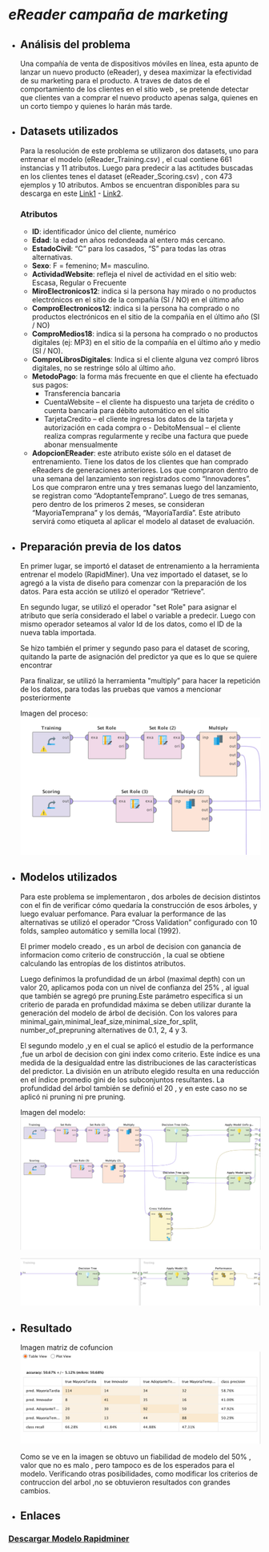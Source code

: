 # _**eReader campaña de marketing**_

- ## Análisis del problema

    Una compañía de venta de dispositivos móviles en línea, esta apunto de lanzar un nuevo producto (eReader), y desea maximizar la efectividad de su marketing para el producto.
    A traves de datos de el comportamiento de los clientes en el sitio web , se pretende detectar que clientes van a comprar el nuevo producto apenas salga, quienes en un corto tiempo y quienes lo harán más tarde.


- ## Datasets utilizados

  Para la resolución de este problema se utilizaron dos datasets, uno para entrenar el modelo (eReader_Training.csv) , el cual contiene 661 instancias y 11 atributos.
  Luego para predecir a las actitudes buscadas en los clientes tenes el dataset (eReader_Scoring.csv) , con 473 ejemplos y 10 atributos. Ambos se encuentran disponibles para su descarga en este [Link1](eReader_Scoring.csv) - [Link2](eReader_Training.csv).

    ### Atributos

    - **ID**:  identificador único del cliente, numérico
    - **Edad**: la edad en años redondeada al entero más cercano.
    - **EstadoCivil**: “C” para los casados, “S” para todas las otras alternativas.
    - **Sexo**: F = femenino; M= masculino.
    - **ActividadWebsite**: refleja el nivel de actividad en el sitio web: Escasa, Regular o Frecuente
    - **MiroElectronicos12**: indica si la persona hay mirado o no productos electrónicos en el sitio de la compañía (SI / NO) en el último año
    - **ComproElectronicos12**: indica si la persona ha comprado o no productos electrónicos en el sitio de la compañía en el último año (SI / NO)
    - **ComproMedios18**: indica si la persona ha comprado o no productos digitales (ej: MP3) en el sitio de la compañía en el último año y medio (SI / NO).
    - **ComproLibrosDigitales**: Indica si el cliente alguna vez compró libros digitales, no se restringe sólo al último año.
    - **MetodoPago**: la forma más frecuente en que el cliente ha efectuado sus pagos:
      - Transferencia bancaria
      - CuentaWebsite – el cliente ha dispuesto una tarjeta de crédito o cuenta bancaria para débito automático en el sitio
      - TarjetaCredito – el cliente ingresa los datos de la tarjeta y autorización en cada compra o - DebitoMensual – el cliente realiza compras regularmente y recibe una factura que puede abonar mensualmente
    - **AdopcionEReader**: este atributo existe sólo en el dataset de entrenamiento. Tiene los datos de los clientes que han comprado eReaders de generaciones anteriores. Los que compraron dentro de una semana del lanzamiento son registrados como “Innovadores”. Los que compraron entre una y tres semanas luego del lanzamiento, se registran como “AdoptanteTemprano”. Luego de tres semanas, pero dentro de los primeros 2 meses, se consideran “MayoriaTemprana” y los demás, “MayoríaTardía”.  Este atributo servirá como etiqueta al aplicar el modelo al dataset de evaluación.

- ## Preparación previa de los datos

  En primer lugar, se importó el dataset de entrenamiento a la herramienta entrenar el modelo (RapidMiner). Una vez importado el dataset, se lo agregó a la vista de diseño para comenzar con la preparación de los datos. Para esta acción se utilizó el operador “Retrieve”.

  En segundo lugar, se utilizó el operador "set Role" para asignar el atributo que sería considerado el label o variable a predecir. Luego con mismo operador seteamos al valor Id de los datos, como el ID de la nueva tabla importada.

  Se hizo también el primer y segundo paso para el dataset de scoring, quitando la parte de asignación del predictor ya que es lo que se quiere encontrar

  Para finalizar, se utilizó la herramienta "multiply” para hacer la repetición de los datos, para todas las pruebas que vamos a mencionar posteriormente

  Imagen del proceso:
  ![alt text](Proceso.png)



- ## Modelos utilizados

  Para este problema se implementaron , dos arboles de decision distintos con el fin de verificar cómo quedaría la construcción de esos árboles, y luego evaluar perfomance.
  Para evaluar la performance de las alternativas se utilizó el operador “Cross Validation” configurado con 10 folds, sampleo automático y semilla local (1992).

  El primer modelo creado , es un arbol de decision con ganancia de informacion como criterio de construcción , la cual se obtiene calculando las entropías de los distintos atributos.

  Luego definimos la profundidad de un árbol (maximal depth) con un valor 20, aplicamos poda con un nivel de confianza del 25% , al igual que también se agregó pre pruning.Este parámetro especifica si un criterio de parada en profundidad máxima se deben utilizar durante la generación del modelo de árbol de decisión.
  Con los valores para minimal_gain,minimal_leaf_size,minimal_size_for_split, number_of_prepruning alternatives de 0.1, 2, 4 y 3.

  El segundo modelo ,y en el cual se aplicó el estudio de la performance ,fue un arbol de decision con gini index como criterio. Este índice es una medida de la desigualdad entre las distribuciones de las características del predictor. La división en un atributo elegido resulta en una reducción en el índice promedio gini de los subconjuntos resultantes.
  La profundidad del árbol también se definió el 20 , y en este caso no se aplicó ni pruning ni pre pruning.

  Imagen del modelo:
  ![alt text](ModeloArboles.png)
  
  ![alt text](ModeloArboles1.png)

- ## Resultado

  Imagen matriz de cofuncion
  ![alt text](Matriz.png)

  Como se ve en la imagen se obtuvo un fiabilidad de modelo del 50% , valor que no es malo , pero tampoco es de los esperados para el modelo. Verificando otras posibilidades, como modificar los criterios de contruccion del arbol ,no se obtuvieron resultados con grandes cambios.

- ## Enlaces
### [Descargar Modelo Rapidminer](https://raw.githubusercontent.com/ucu2017-ml-grupo1/Machine-learning/master/UT4_Arboles_Decision/eReader.rmp)

